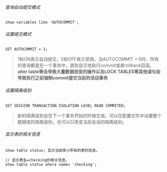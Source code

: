 ###### 查询自动提交模式
```
show variables like 'AUTOCOMMIT';
```

###### 设置提交模式
```
SET AUTOCOMMIT = 1;
```
> 1和ON表示自动提交，0和OFF表示禁用。当AUTOCOMMIT = 0时，所有的查询都是在一个事务中，直到显示地执行commit或者rollback回滚。**alter table等会导致大量数据改变的操作以及LOCK TABLES等其他语句会导致执行之前强制commit提交当前的活动事务**

###### 设置隔离级别
```
SET SESSION TRANSACTION ISOLATION LEVEL READ COMMITED;
```
> 新的隔离级别会在下一个事务开始的时候生效。可以在配置文件中设置整个数据库的隔离级别，也可以只改变当前会话的隔离级别。

###### 显示表的相关信息 
```
show table status; 显示当前库小所有的表的信息。

// 显示表名=checking的相关信息。
show table status where name= 'checking';
```

